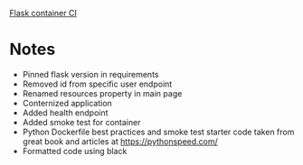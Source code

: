 [Flask container CI](https://github.com/bregman-arie/devops-exercises/tree/master/exercises/flask_container_ci)

# Notes

- Pinned flask version in requirements
- Removed id from specific user endpoint
- Renamed resources property in main page
- Conternized application
- Added health endpoint
- Added smoke test for container
- Python Dockerfile best practices and smoke test starter code taken from great book and articles at https://pythonspeed.com/
- Formatted code using black

